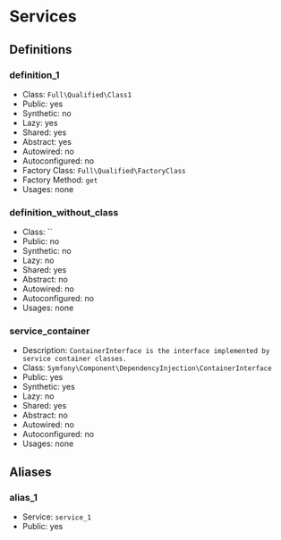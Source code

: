Services
========

Definitions
-----------

### definition_1

- Class: `Full\Qualified\Class1`
- Public: yes
- Synthetic: no
- Lazy: yes
- Shared: yes
- Abstract: yes
- Autowired: no
- Autoconfigured: no
- Factory Class: `Full\Qualified\FactoryClass`
- Factory Method: `get`
- Usages: none

### definition_without_class

- Class: ``
- Public: no
- Synthetic: no
- Lazy: no
- Shared: yes
- Abstract: no
- Autowired: no
- Autoconfigured: no
- Usages: none

### service_container

- Description: `ContainerInterface is the interface implemented by service container classes.`
- Class: `Symfony\Component\DependencyInjection\ContainerInterface`
- Public: yes
- Synthetic: yes
- Lazy: no
- Shared: yes
- Abstract: no
- Autowired: no
- Autoconfigured: no
- Usages: none


Aliases
-------

### alias_1

- Service: `service_1`
- Public: yes

